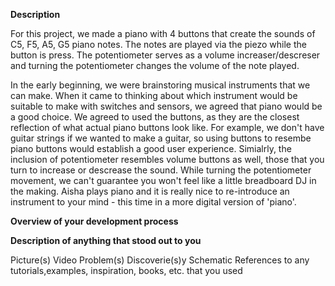 **Description**

For this project, we made a piano with 4 buttons that create the sounds of C5, F5, A5, G5 piano notes. The notes are played via the piezo while the button is press. The potentiometer serves as a volume increaser/descreser and turning the potentiometer changes the volume of the note played.

In the early beginning, we were brainstoring musical instruments that we can make. When it came to thinking about which instrument would be suitable to make with switches and sensors, we agreed that piano would be a good choice. We agreed to used the buttons, as they are the closest reflection of what actual piano buttons look like. For example, we don't have guitar strings if we wanted to make a guitar, so using buttons to resembe piano buttons would establish a good user experience. Simialrly, the inclusion of potentiometer resembles volume buttons as well, those that you turn to increase or descrease the sound. While turning the potentiometer movement, we can't guarantee you won't feel like a little breadboard DJ in the making. Aisha plays piano and it is really nice to re-introduce an instrument to your mind - this time in a more digital version of 'piano'. 

**Overview of your development process**

**Description of anything that stood out to you**


Picture(s)
Video
Problem(s)
Discoverie(s)y
Schematic
References to any tutorials,examples, inspiration, books, etc. that you used
